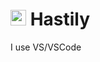 # <img src="https://github.com/asp1rant3/asp1rant3/blob/main/assets/cockroach.gif" width="25px"> Hastily

I use VS/VSCode